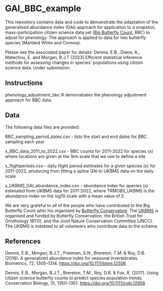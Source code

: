 # GAI_BBC_example
This repository contains data and code to demonstrate the adaptation of the generalised abundance index (GAI) approach for application to a snapshot, mass-participation citizen science data set ([Big Butterfly Count](https://bigbutterflycount.org/), BBC) to adjust for phenology. The approach is applied to data for two butterfly species (Marbled White and Comma).

Please see the associated paper for details: Dennis, E.B., Diana, A., Matechou, E. and Morgan, B.J.T (2023) Efficient statistical inference methods for assessing changes in species' populations using citizen science data. Under submission.

## Instructions

phenology_adjustment_bbc.R demonstrates the phenology adjustment approach for BBC data.

## Data

The following data files are provided:

BBC_sampling_period_dates.csv - lists the start and end dates for BBC sampling each year

x_BBC_data_2011_to_2022.csv - BBC counts for 2011-2022 for species (x) where locations are given at the 1km scale that we use to define a site

x_flightperiods.csv - daily flight period estimates for a given species (x) for 2011-2022, producing from fitting a spline GAI to UKBMS data on the daily scale

x_UKBMS_GAI_abundance_index.csv - abundance index for species (x) estimated from UKBMS data for 2011-2022, where TRMOBS_UKBMS is the abundance index on the log10 scale with a mean value of 2.

We are very grateful to all of the people who have contributed to the Big Butterfly Count whic his organised by [Butterfly Conservation](https://butterfly-conservation.org/). The [UKBMS](https://ukbms.org/) is organised and funded by Butterfly Conservation, the British Trust for Ornithology (BTO), and the Joint Nature Conservation Committee (JNCC). The UKBMS is indebted to all volunteers who contribute data to the scheme.

## References

Dennis, E.B., Morgan, B.J.T., Freeman, S.N., Brereton, T.M. & Roy, D.B. (2016). A generalized abundance index for seasonal invertebrates. Biometrics, 72, 1305–1314. https://doi.org/10.1111/biom.12506

Dennis, E.B., Morgan, B.J.T., Brereton, T.M., Roy, D.R. & Fox, R. (2017). Using citizen science butterfly counts to predict species population trends. Conservation Biology, 31, 1350-1361.  https://doi.org/10.1111/cobi.12956
